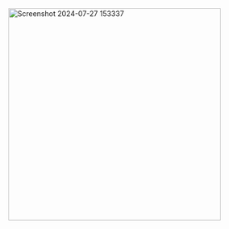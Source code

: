 <img width="421" alt="Screenshot 2024-07-27 153337" src="https://github.com/user-attachments/assets/36db8f2b-511d-45be-8df0-4e4bb255fc44">
